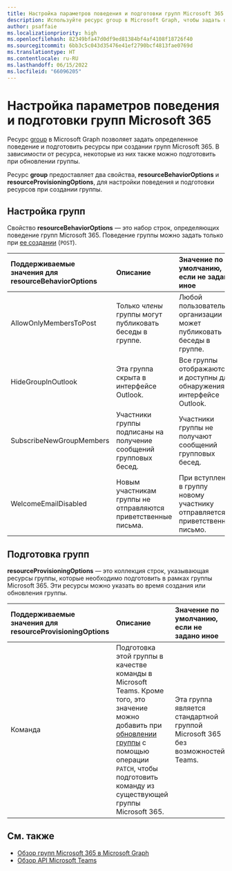 ```yaml
---
title: Настройка параметров поведения и подготовки групп Microsoft 365
description: Используйте ресурс group в Microsoft Graph, чтобы задать определенное поведение и подготовить ресурсы при создании групп Microsoft 365.
author: psaffaie
ms.localizationpriority: high
ms.openlocfilehash: 82349bfa47d0df9ed81384bf4af4108f18726f40
ms.sourcegitcommit: 6bb3c5c043d35476e41ef2790bcf4813fae0769d
ms.translationtype: HT
ms.contentlocale: ru-RU
ms.lasthandoff: 06/15/2022
ms.locfileid: "66096205"
---
```

# <a name="set-microsoft-365-group-behaviors-and-provisioning-options"></a>Настройка параметров поведения и подготовки групп Microsoft 365

Ресурс [group](/graph/api/resources/group) в Microsoft Graph позволяет задать определенное поведение и подготовить ресурсы при создании групп Microsoft 365. В зависимости от ресурса, некоторые из них также можно подготовить при обновлении группы.

Ресурс **group** предоставляет два свойства, **resourceBehaviorOptions** и **resourceProvisioningOptions**, для настройки поведения и подготовки ресурсов при создании группы.

## <a name="configure-groups"></a>Настройка групп

Свойство **resourceBehaviorOptions** — это набор строк, определяющих поведение групп Microsoft 365. Поведение группы можно задать только при [ее создании](/graph/api/group-post-groups) (`POST`).

| Поддерживаемые значения для resourceBehaviorOptions | Описание                                                  | Значение по умолчанию, если не задано иное                                                |
| :------------------------------------------- | :----------------------------------------------------------- | :---------------------------------------------------------------- |
| AllowOnlyMembersToPost                       | Только _члены_ группы могут публиковать беседы в группе.    | Любой пользователь в организации может публиковать беседы в группе. |
| HideGroupInOutlook                           | Эта группа скрыта в интерфейсе Outlook.                 | Все группы отображаются и доступны для обнаружения в интерфейсе Outlook.   |
| SubscribeNewGroupMembers                     | Участники группы подписаны на получение сообщений групповых бесед. | Участники группы не получают сообщений групповых бесед.                 |
| WelcomeEmailDisabled                         | Новым участникам группы не отправляются приветственные письма.                  | При вступлении в группу новому участнику отправляется приветственное письмо.     |

## <a name="provision-groups"></a>Подготовка групп

**resourceProvisioningOptions** — это коллекция строк, указывающая ресурсы группы, которые необходимо подготовить в рамках группы Microsoft 365. Эти ресурсы можно указать во время создания или обновления группы.

| Поддерживаемые значения для resourceProvisioningOptions | Описание                                              | Значение по умолчанию, если не задано иное                                                |
| :----------------------------------------------- | :------------------------------------------------------- | :---------------------------------------------------------------- |
| Команда                                             | Подготовка этой группы в качестве команды в Microsoft Teams. Кроме того, это значение можно добавить при [обновлении группы](/graph/api/group-update) с помощью операции `PATCH`, чтобы подготовить команду из существующей группы Microsoft 365. | Эта группа является стандартной группой Microsoft 365 без возможностей Teams. |

## <a name="see-also"></a>См. также

- [Обзор групп Microsoft 365 в Microsoft Graph](office365-groups-concept-overview.md)
- [Обзор API Microsoft Teams](teams-concept-overview.md)
